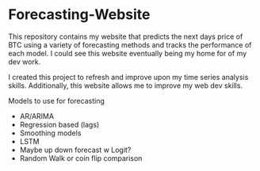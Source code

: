 # Forecasting-Website
This repository contains my website that predicts the next days price of BTC using a variety of forecasting methods and tracks the performance of each model. I could see this website eventually being my home for of my dev work. 

I created this project to refresh and improve upon my time series analysis skills. Additionally, this website allows me to improve my web dev skills. 

Models to use for forecasting
- AR/ARIMA
- Regression based (lags)
- Smoothing models
- LSTM
- Maybe up down forecast w Logit?
- Random Walk or coin flip comparison
